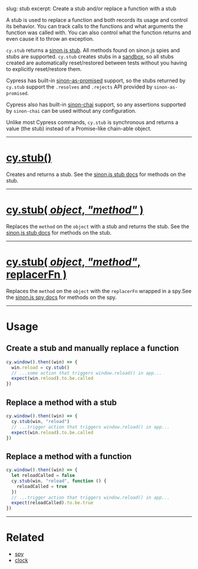 slug: stub
excerpt: Create a stub and/or replace a function with a stub

A stub is used to replace a function and both records its usage and control its behavior. You can track calls to the functions and what arguments the function was called with. You can also control what the function returns and even cause it to throw an exception.

`cy.stub` returns a [sinon.js stub](http://sinonjs.org/docs/#stubs). All methods found on sinon.js spies and stubs are supported. `cy.stub` creates stubs in a [sandbox](http://sinonjs.org/docs/#sandbox), so all stubs created are automatically reset/restored between tests without you having to explicitly reset/restore them.

Cypress has built-in [sinon-as-promised](https://github.com/bendrucker/sinon-as-promised) support, so the stubs returned by `cy.stub` support the `.resolves` and `.rejects` API provided by `sinon-as-promised`.

Cypress also has built-in [sinon-chai](https://github.com/domenic/sinon-chai) support, so any assertions supported by `sinon-chai` can be used without any configuration.


Unlike most Cypress commands, `cy.stub` is synchronous and returns a value (the stub) instead of a Promise-like chain-able object.

***

# [cy.stub()](#section-usage)

Creates and returns a stub. See the [sinon.js stub docs](http://sinonjs.org/docs/#stubs) for methods on the stub.

***

# [cy.stub( *object*, *"method"* )](#section-replace-a-method-with-a-stub)

Replaces the `method` on the `object` with a stub and returns the stub. See the [sinon.js stub docs](http://sinonjs.org/docs/#stubs) for methods on the stub.

***

# [cy.stub( *object*, *"method"*, replacerFn )](#section-replace-a-method-with-a-function)

Replaces the `method` on the `object` with the `replacerFn` wrapped in a spy.See the [sinon.js spy docs](http://sinonjs.org/docs/#spies) for methods on the spy.

***

# Usage

## Create a stub and manually replace a function

```javascript
cy.window().then((win) => {
  win.reload = cy.stub()
  // ...some action that triggers window.reload() in app...
  expect(win.reload).to.be.called  
})
```

## Replace a method with a stub

```javascript
cy.window().then((win) => {
  cy.stub(win, "reload")
  // ...trigger action that triggers window.reload() in app...
  expect(win.reload).to.be.called  
})
```

## Replace a method with a function

```javascript
cy.window().then((win) => {
  let reloadCalled = false
  cy.stub(win, "reload", function () {
    reloadCalled = true
  })
  // ...trigger action that triggers window.reload() in app...
  expect(reloadCalled).to.be.true
})
```

***

# Related

- [spy](https://on.cypress.io/api/spy)
- [clock](https://on.cypress.io/api/clock)

